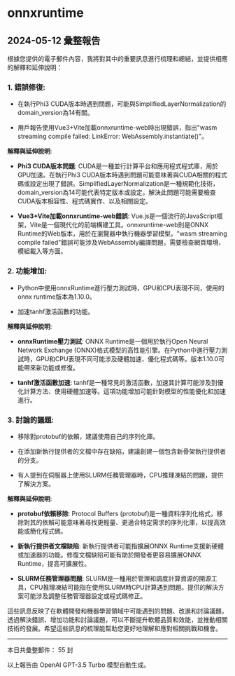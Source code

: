 # onnxruntime

## 2024-05-12 彙整報告

根據您提供的電子郵件內容，我將對其中的重要訊息進行梳理和總結，並提供相應的解釋和延伸說明：



### 1. 錯誤修復:

   - 在執行Phi3 CUDA版本時遇到問題，可能與SimplifiedLayerNormalization的domain_version為14有關。

   - 用戶報告使用Vue3+Vite加載onnxruntime-web時出現錯誤，指出"wasm streaming compile failed: LinkError: WebAssembly.instantiate()"。



**解釋與延伸說明**:

   - **Phi3 CUDA版本問題**: CUDA是一種並行計算平台和應用程式程式庫，用於GPU加速。在執行Phi3 CUDA版本時遇到問題可能意味著與CUDA相關的程式碼或設定出現了錯誤。SimplifiedLayerNormalization是一種規範化技術，domain_version為14可能代表特定版本或設定。解決此問題可能需要檢查CUDA版本相容性、程式碼實作、以及相關設定。



   - **Vue3+Vite加載onnxruntime-web錯誤**: Vue.js是一個流行的JavaScript框架，Vite是一個現代化的前端構建工具。onnxruntime-web則是ONNX Runtime的Web版本，用於在瀏覽器中執行機器學習模型。"wasm streaming compile failed"錯誤可能涉及WebAssembly編譯問題，需要檢查網頁環境、模組載入等方面。



### 2. 功能增加:

   - Python中使用onnxRuntime進行壓力測試時，GPU和CPU表現不同，使用的onnx runtime版本為1.10.0。

   - 加速tanhf激活函數的功能。



**解釋與延伸說明**:

   - **onnxRuntime壓力測試**: ONNX Runtime是一個用於執行Open Neural Network Exchange (ONNX)格式模型的高性能引擎。在Python中進行壓力測試時，GPU和CPU表現不同可能涉及硬體加速、優化程式碼等。版本1.10.0可能帶來新功能或修復。



   - **tanhf激活函數加速**: tanhf是一種常見的激活函數，加速其計算可能涉及到優化計算方法、使用硬體加速等。這項功能增加可能針對模型的性能優化和加速進行。



### 3. 討論的議題:

   - 移除對protobuf的依賴，建議使用自己的序列化庫。

   - 在添加新執行提供者的文檔中存在缺陷，建議創建一個包含新骨架執行提供者的分支。

   - 有人提到在伺服器上使用SLURM任務管理器時，CPU推理凍結的問題，提供了解決方案。



**解釋與延伸說明**:

   - **protobuf依賴移除**: Protocol Buffers (protobuf)是一種資料序列化格式，移除對其的依賴可能意味著尋找更輕量、更適合特定需求的序列化庫，以提高效能或簡化程式碼。



   - **新執行提供者文檔缺陷**: 新執行提供者可能指擴展ONNX Runtime支援新硬體或加速器的功能。修復文檔缺陷可能有助於開發者更容易擴展ONNX Runtime，提高可擴展性。



   - **SLURM任務管理器問題**: SLURM是一種用於管理和調度計算資源的開源工具，CPU推理凍結可能指在使用SLURM時CPU計算遇到問題。提供的解決方案可能涉及調整任務管理器設定或程式碼修正。



這些訊息反映了在軟體開發和機器學習領域中可能遇到的問題、改進和討論議題。透過解決錯誤、增加功能和討論議題，可以不斷提升軟體品質和效能，並推動相關技術的發展。希望這些訊息的梳理能幫助您更好地理解和應對相關挑戰和機會。



---



本日共彙整郵件： 55 封



以上報告由 OpenAI GPT-3.5 Turbo 模型自動生成。